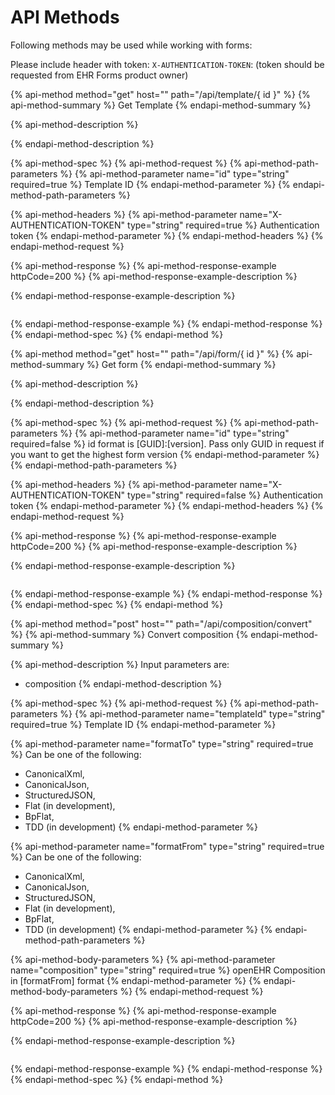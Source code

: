 # API Methods

Following methods may be used while working with forms:

Please include header with token: `X-AUTHENTICATION-TOKEN`: \(token should be requested from EHR Forms product owner\)

{% api-method method="get" host="" path="/api/template/{ id }" %}
{% api-method-summary %}
Get Template
{% endapi-method-summary %}

{% api-method-description %}

{% endapi-method-description %}

{% api-method-spec %}
{% api-method-request %}
{% api-method-path-parameters %}
{% api-method-parameter name="id" type="string" required=true %}
Template ID
{% endapi-method-parameter %}
{% endapi-method-path-parameters %}

{% api-method-headers %}
{% api-method-parameter name="X-AUTHENTICATION-TOKEN" type="string" required=true %}
Authentication token
{% endapi-method-parameter %}
{% endapi-method-headers %}
{% endapi-method-request %}

{% api-method-response %}
{% api-method-response-example httpCode=200 %}
{% api-method-response-example-description %}

{% endapi-method-response-example-description %}

```

```
{% endapi-method-response-example %}
{% endapi-method-response %}
{% endapi-method-spec %}
{% endapi-method %}

{% api-method method="get" host="" path="/api/form/{ id }" %}
{% api-method-summary %}
Get form
{% endapi-method-summary %}

{% api-method-description %}

{% endapi-method-description %}

{% api-method-spec %}
{% api-method-request %}
{% api-method-path-parameters %}
{% api-method-parameter name="id" type="string" required=false %}
id format is \[GUID\]:\[version\]. Pass only GUID in request if you want to get the highest form version
{% endapi-method-parameter %}
{% endapi-method-path-parameters %}

{% api-method-headers %}
{% api-method-parameter name="X-AUTHENTICATION-TOKEN" type="string" required=false %}
Authentication token
{% endapi-method-parameter %}
{% endapi-method-headers %}
{% endapi-method-request %}

{% api-method-response %}
{% api-method-response-example httpCode=200 %}
{% api-method-response-example-description %}

{% endapi-method-response-example-description %}

```

```
{% endapi-method-response-example %}
{% endapi-method-response %}
{% endapi-method-spec %}
{% endapi-method %}

{% api-method method="post" host="" path="/api/composition/convert" %}
{% api-method-summary %}
Convert composition
{% endapi-method-summary %}

{% api-method-description %}
Input parameters are:  
- composition
{% endapi-method-description %}

{% api-method-spec %}
{% api-method-request %}
{% api-method-path-parameters %}
{% api-method-parameter name="templateId" type="string" required=true %}
Template ID
{% endapi-method-parameter %}

{% api-method-parameter name="formatTo" type="string" required=true %}
Can be one of the following:   
- CanonicalXml,   
- CanonicalJson,   
- StructuredJSON,   
- Flat \(in development\),   
- BpFlat,   
- TDD \(in development\)
{% endapi-method-parameter %}

{% api-method-parameter name="formatFrom" type="string" required=true %}
Can be one of the following:   
- CanonicalXml,   
- CanonicalJson,   
- StructuredJSON,   
- Flat \(in development\),   
- BpFlat,   
- TDD \(in development\)
{% endapi-method-parameter %}
{% endapi-method-path-parameters %}

{% api-method-body-parameters %}
{% api-method-parameter name="composition" type="string" required=true %}
openEHR Composition in \[formatFrom\] format
{% endapi-method-parameter %}
{% endapi-method-body-parameters %}
{% endapi-method-request %}

{% api-method-response %}
{% api-method-response-example httpCode=200 %}
{% api-method-response-example-description %}

{% endapi-method-response-example-description %}

```

```
{% endapi-method-response-example %}
{% endapi-method-response %}
{% endapi-method-spec %}
{% endapi-method %}

